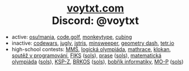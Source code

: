 <h1 align="center"><a href="https://voytxt.com">voytxt.com</a><br />Discord: @voytxt</h1>

- active: [osu!mania](https://osu.ppy.sh/users/18287280), [code.golf](https://code.golf/golfers/voytxt), [monkeytype](https://monkeytype.com/profile/voytxt), [cubing](https://www.worldcubeassociation.org/persons/2024KRIZ03)
- inactive: [codewars](https://www.codewars.com/users/voytxt), [jugly](https://jugly.io/leaderboard), [jstris](https://jstris.jezevec10.com/u/Vojta), [minsweeper](https://minesweeper.online/player/5176012), [geometry dash](https://gdbrowser.com/u/voytxt), [tetr.io](https://ch.tetr.io/u/voytxt)
- high-school contests: [MMŠ](https://www.wigym.cz/sampionat/), [logická olympiáda](https://www.logickaolympiada.cz/), [mathrace](https://brkos.math.muni.cz/mathrace/), [klokan](https://matematickyklokan.upol.cz/), [soutěž v programování](https://programuj.si/souteze/programovani), [FIKS](https://fiks.fit.cvut.cz/) ([sols](https://github.com/voytxt/fiks)), [prase](https://prase.cz/) ([sols](https://github.com/voytxt/prase)), [matematická olympiáda](https://www.matematickaolympiada.cz/) ([sols](https://github.com/voytxt/mo)), [KSP-Z](https://ksp.mff.cuni.cz/z/), [BRKOS](https://brkos.math.muni.cz/) ([sols](https://github.com/voytxt/brkos)), [bobřík informatiky](https://ibobr.cz/), [MO-P](https://mo.mff.cuni.cz/p/) ([sols](https://github.com/voytxt/mo-p))
